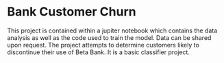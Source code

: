 ﻿# Bank Customer Churn
 This project is contained within a jupiter notebook which contains the data analysis as well as the code used to train the model.
 Data can be shared upon request.
 The project attempts to determine customers likely to discontinue their use of Beta Bank.
 It is a basic classifier project. 
